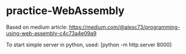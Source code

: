 # practice-WebAssembly

Based on medium article: https://medium.com/@alexc73/programming-using-web-assembly-c4c73a4e09a9

To start simple server in python, used: [python -m http.server 8000]

